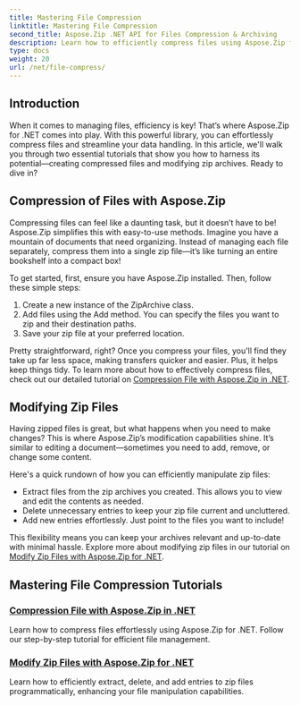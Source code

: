 ```yaml
---
title: Mastering File Compression
linktitle: Mastering File Compression
second_title: Aspose.Zip .NET API for Files Compression & Archiving
description: Learn how to efficiently compress files using Aspose.Zip for .NET with our detailed tutorial. Follow this comprehensive guide to implement file compression seamlessly in your .NET applications.
type: docs
weight: 20
url: /net/file-compress/
---
```

## Introduction

When it comes to managing files, efficiency is key! That’s where Aspose.Zip for .NET comes into play. With this powerful library, you can effortlessly compress files and streamline your data handling. In this article, we'll walk you through two essential tutorials that show you how to harness its potential—creating compressed files and modifying zip archives. Ready to dive in?

## Compression of Files with Aspose.Zip

Compressing files can feel like a daunting task, but it doesn’t have to be! Aspose.Zip simplifies this with easy-to-use methods. Imagine you have a mountain of documents that need organizing. Instead of managing each file separately, compress them into a single zip file—it’s like turning an entire bookshelf into a compact box! 

To get started, first, ensure you have Aspose.Zip installed. Then, follow these simple steps:

1. Create a new instance of the ZipArchive class.
2. Add files using the Add method. You can specify the files you want to zip and their destination paths.
3. Save your zip file at your preferred location.

Pretty straightforward, right? Once you compress your files, you'll find they take up far less space, making transfers quicker and easier. Plus, it helps keep things tidy. To learn more about how to effectively compress files, check out our detailed tutorial on [Compression File with Aspose.Zip in .NET](./compression-file/).

## Modifying Zip Files

Having zipped files is great, but what happens when you need to make changes? This is where Aspose.Zip’s modification capabilities shine. It’s similar to editing a document—sometimes you need to add, remove, or change some content.

Here's a quick rundown of how you can efficiently manipulate zip files:

- Extract files from the zip archives you created. This allows you to view and edit the contents as needed.
- Delete unnecessary entries to keep your zip file current and uncluttered.
- Add new entries effortlessly. Just point to the files you want to include!

This flexibility means you can keep your archives relevant and up-to-date with minimal hassle. Explore more about modifying zip files in our tutorial on [Modify Zip Files with Aspose.Zip for .NET](./modify-zip-files/).

## Mastering File Compression Tutorials
### [Compression File with Aspose.Zip in .NET](./compression-file/)
Learn how to compress files effortlessly using Aspose.Zip for .NET. Follow our step-by-step tutorial for efficient file management.
### [Modify Zip Files with Aspose.Zip for .NET](./modify-zip-files/)
Learn how to efficiently extract, delete, and add entries to zip files programmatically, enhancing your file manipulation capabilities.
